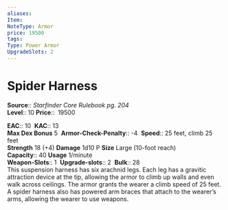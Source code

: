 ```yaml
---
aliases: 
Item:
NoteType: Armor
price: 19500  
tags: 
Type: Power Armor
UpgradeSlots: 2
---
```


# Spider Harness

**Source**:: _Starfinder Core Rulebook pg. 204_  
**Level**:: 10
**Price**::  19500  

**EAC**:: 10 
**KAC**:: 13  
**Max Dex Bonus** 5 
**Armor-Check-Penalty**:: -4 
**Speed**:: 25 feet, climb 25 feet  
**Strength** 18 (+4) **Damage** 1d10 P **Size** Large (10-foot reach)  
**Capacity**:: 40 **Usage** 1/minute  
**Weapon-Slots**:: 1 
**Upgrade-slots**:: 2 
**Bulk**:: 28  
This suspension harness has six arachnid legs. Each leg has a gravitic attraction device at the tip, allowing the armor to climb up walls and even walk across ceilings. The armor grants the wearer a climb speed of 25 feet. A spider harness also has powered arm braces that attach to the wearer’s arms, allowing the wearer to use weapons.
